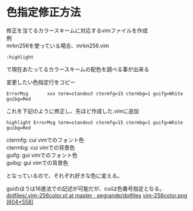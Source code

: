 色指定修正方法
================================================================================

修正を当てるカラースキームに対応するvimファイルを作成  
例  
mrkn256を使っている場合、mrkn256.vim

```
:highlight
```
で現在あたってるカラースキームの配色を調べる事が出来る

変更したい色指定行をコピー
```
ErrorMsg       xxx term=standout ctermfg=15 ctermbg=1 guifg=White guibg=Red
```

これを下記のように修正し、先ほど作成した.vimに追加

```
highlight ErrorMsg term=standout ctermfg=15 ctermbg=1 guifg=White guibg=Red
```
ctermfg: cui vimでのフォント色  
ctermbg: cui vimでの背景色  
guifg: gui vimでのフォント色  
guibg: gui vimでの背景色  

となっているので、それぞれ好きな色に変える。

guiのほうは16進法での記述が可能だが、cuiは色番号指定となる。
[dotfiles/.vim-256color.pl at master · pegrande/dotfiles](https://github.com/pegrande/dotfiles/blob/master/.vim-256color.pl)
[vim-256color.png (604×558)](http://cl.pocari.org/images/vim-256color.png)


